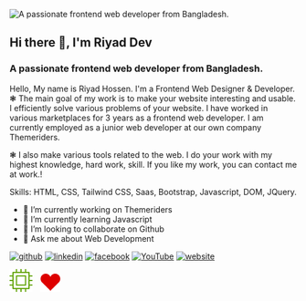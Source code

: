 ![A passionate frontend web developer from Bangladesh.](https://media-exp1.licdn.com/dms/image/C4E16AQEzClA4Dz_A6w/profile-displaybackgroundimage-shrink_350_1400/0/1650312806236?e=1664409600&v=beta&t=UeDWka7qmtpIEgtlYeUfRW2NP9GkeWqjuSwHcZ59zKU)

## Hi there 👋, I'm Riyad Dev
### A passionate frontend web developer from Bangladesh.

Hello, My name is Riyad Hossen. I'm a Frontend Web Designer & Developer.
❃ The main goal of my work is to make your website interesting and usable. I efficiently solve various problems of your website. I have worked in various marketplaces for 3 years as a frontend web developer. I am currently employed as a junior web developer at our own company Themeriders.

❃ I also make various tools related to the web. I do your work with my highest knowledge, hard work, skill. If you like my work, you can contact me at work.!

Skills: HTML, CSS, Tailwind CSS, Saas, Bootstrap, Javascript, DOM, JQuery.

- 🔭 I’m currently working on Themeriders 
- 🌱 I’m currently learning Javascript 
- 👯 I’m looking to collaborate on Github 
- 💬 Ask me about Web Development 


[<img src='https://cdn.jsdelivr.net/npm/simple-icons@3.0.1/icons/github.svg' alt='github' height='40'>](https://github.com/https://github.com/iamriyaddev)  [<img src='https://cdn.jsdelivr.net/npm/simple-icons@3.0.1/icons/linkedin.svg' alt='linkedin' height='40'>](https://www.linkedin.com/in/https://www.linkedin.com/in/riyad-hossen-885993236//)  [<img src='https://cdn.jsdelivr.net/npm/simple-icons@3.0.1/icons/facebook.svg' alt='facebook' height='40'>](https://www.facebook.com/https://www.facebook.com/riyaddev/)  [<img src='https://cdn.jsdelivr.net/npm/simple-icons@3.0.1/icons/youtube.svg' alt='YouTube' height='40'>](https://www.youtube.com/channel/https://www.youtube.com/channel/UCaJknsw1RUlf-FewJ7U6PdA)  [<img src='https://cdn.jsdelivr.net/npm/simple-icons@3.0.1/icons/icloud.svg' alt='website' height='40'>](https://riyaddev.netlify.app)  

<a href='https://docs.github.com/en/developers'><img src='https://raw.githubusercontent.com/acervenky/animated-github-badges/master/assets/devbadge.gif' width='40' height='40'></a> <a href='https://docs.github.com/en/github/supporting-the-open-source-community-with-github-sponsors'><img src='https://raw.githubusercontent.com/acervenky/animated-github-badges/master/assets/sponsorbadge.gif' width='35' height='35'></a> 

